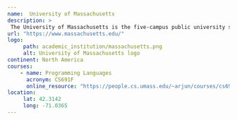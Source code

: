 ```yaml
---
name:  University of Massachusetts 
description: >
 The University of Massachusetts is the five-campus public university system and the only public research system in the Commonwealth of Massachusetts. 
url: "https://www.massachusetts.edu/"
logo:
     path: academic_institution/massachusetts.png
     alt: University of Massachusetts logo
continent: North America
courses:
    - name: Programming Languages 
      acronym: CS691F
      online_resource: "https://people.cs.umass.edu/~arjun/courses/cs691f/"
location:
     lat: 42.3142
     long: -71.0365
---
```

